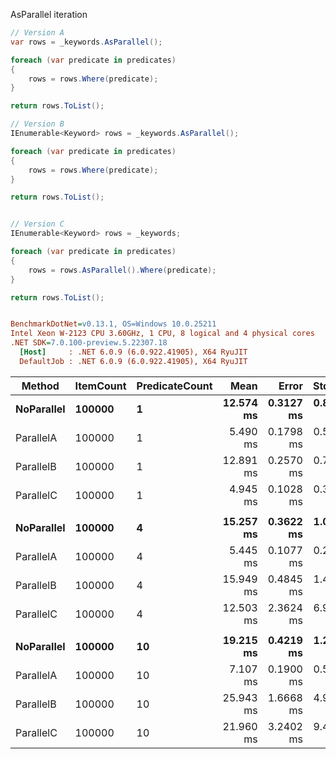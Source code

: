 AsParallel iteration

```cs
// Version A
var rows = _keywords.AsParallel();

foreach (var predicate in predicates)
{
    rows = rows.Where(predicate);
}

return rows.ToList();

// Version B
IEnumerable<Keyword> rows = _keywords.AsParallel();

foreach (var predicate in predicates)
{
    rows = rows.Where(predicate);
}

return rows.ToList();


// Version C
IEnumerable<Keyword> rows = _keywords;

foreach (var predicate in predicates)
{
    rows = rows.AsParallel().Where(predicate);
}

return rows.ToList();
```

``` ini

BenchmarkDotNet=v0.13.1, OS=Windows 10.0.25211
Intel Xeon W-2123 CPU 3.60GHz, 1 CPU, 8 logical and 4 physical cores
.NET SDK=7.0.100-preview.5.22307.18
  [Host]     : .NET 6.0.9 (6.0.922.41905), X64 RyuJIT
  DefaultJob : .NET 6.0.9 (6.0.922.41905), X64 RyuJIT


```
|     Method | ItemCount | PredicateCount |      Mean |     Error |    StdDev |    Median | Ratio | RatioSD |     Gen 0 |    Gen 1 | Allocated |
|----------- |---------- |--------------- |----------:|----------:|----------:|----------:|------:|--------:|----------:|---------:|----------:|
| **NoParallel** |    **100000** |              **1** | **12.574 ms** | **0.3127 ms** | **0.8921 ms** | **12.468 ms** |  **2.55** |    **0.23** |  **750.0000** |  **15.6250** |      **3 MB** |
|  ParallelA |    100000 |              1 |  5.490 ms | 0.1798 ms | 0.5301 ms |  5.284 ms |  1.11 |    0.12 |  773.4375 | 140.6250 |      3 MB |
|  ParallelB |    100000 |              1 | 12.891 ms | 0.2570 ms | 0.7289 ms | 12.674 ms |  2.62 |    0.22 |  750.0000 |  15.6250 |      3 MB |
|  ParallelC |    100000 |              1 |  4.945 ms | 0.1028 ms | 0.3031 ms |  4.907 ms |  1.00 |    0.00 |  773.4375 | 187.5000 |      3 MB |
|            |           |                |           |           |           |           |       |         |           |          |           |
| **NoParallel** |    **100000** |              **4** | **15.257 ms** | **0.3622 ms** | **1.0623 ms** | **15.036 ms** |  **1.74** |    **1.03** |  **843.7500** |        **-** |      **3 MB** |
|  ParallelA |    100000 |              4 |  5.445 ms | 0.1077 ms | 0.2075 ms |  5.413 ms |  0.48 |    0.26 |  867.1875 |  23.4375 |      4 MB |
|  ParallelB |    100000 |              4 | 15.949 ms | 0.4845 ms | 1.4057 ms | 15.928 ms |  1.77 |    1.04 |  843.7500 |        - |      3 MB |
|  ParallelC |    100000 |              4 | 12.503 ms | 2.3624 ms | 6.9657 ms | 12.588 ms |  1.00 |    0.00 |         - |        - |      4 MB |
|            |           |                |           |           |           |           |       |         |           |          |           |
| **NoParallel** |    **100000** |             **10** | **19.215 ms** | **0.4219 ms** | **1.2037 ms** | **19.221 ms** |  **1.13** |    **0.66** | **1000.0000** |  **31.2500** |      **4 MB** |
|  ParallelA |    100000 |             10 |  7.107 ms | 0.1900 ms | 0.5543 ms |  7.046 ms |  0.41 |    0.24 | 1031.2500 | 234.3750 |      4 MB |
|  ParallelB |    100000 |             10 | 25.943 ms | 1.6668 ms | 4.9147 ms | 24.782 ms |  1.57 |    1.10 | 1000.0000 |  31.2500 |      4 MB |
|  ParallelC |    100000 |             10 | 21.960 ms | 3.2402 ms | 9.4518 ms | 23.019 ms |  1.00 |    0.00 |         - |        - |      5 MB |

